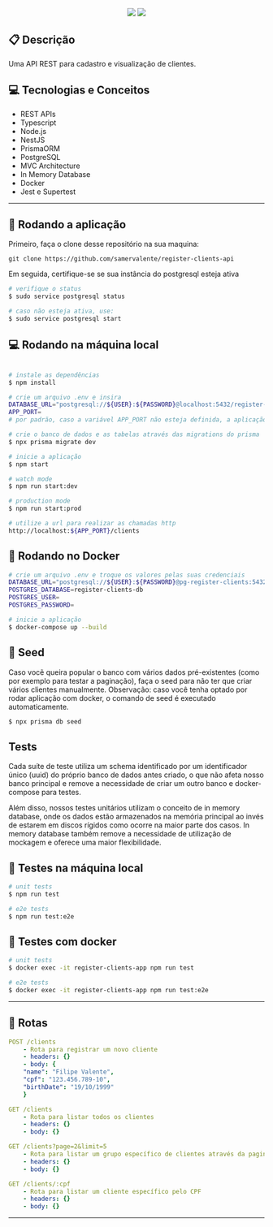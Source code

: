 

[circleci-image]: https://img.shields.io/circleci/build/github/nestjs/nest/master?token=abc123def456
[circleci-url]: https://circleci.com/gh/nestjs/nest

 <p align = "center">
   <img src="https://img.shields.io/badge/author-Samer Valente-4dae71?style=flat-square" />
  <img src="https://img.shields.io/badge/project-Register Clients API-orange?style=flat-square" />
</p>

##  :clipboard: Descrição

Uma API REST para cadastro e visualização de clientes.

## :computer:	 Tecnologias e Conceitos

- REST APIs
- Typescript
- Node.js
- NestJS
- PrismaORM
- PostgreSQL
- MVC Architecture
- In Memory Database
- Docker
- Jest e Supertest

***

## 🏁 Rodando a aplicação
Primeiro, faça o clone desse repositório na sua maquina:

```
git clone https://github.com/samervalente/register-clients-api
```
Em seguida, certifique-se se sua instância do postgresql esteja ativa

```bash
# verifique o status
$ sudo service postgresql status

# caso não esteja ativa, use:
$ sudo service postgresql start
```

## 💻 Rodando na máquina local

```bash

# instale as dependências
$ npm install

# crie um arquivo .env e insira
DATABASE_URL="postgresql://${USER}:${PASSWORD}@localhost:5432/register-clients-db"
APP_PORT=
# por padrão, caso a variável APP_PORT não esteja definida, a aplicação irá rodar na porta 4000.

# crie o banco de dados e as tabelas através das migrations do prisma
$ npx prisma migrate dev

# inicie a aplicação
$ npm start

# watch mode
$ npm run start:dev

# production mode
$ npm run start:prod

# utilize a url para realizar as chamadas http
http://localhost:${APP_PORT}/clients
```

## 🐳 Rodando no Docker

```bash
# crie um arquivo .env e troque os valores pelas suas credenciais
DATABASE_URL="postgresql://${USER}:${PASSWORD}@pg-register-clients:5432/register-clients-db"
POSTGRES_DATABASE=register-clients-db
POSTGRES_USER=
POSTGRES_PASSWORD=

# inicie a aplicação
$ docker-compose up --build
```
## 🌱 Seed
Caso vocẽ queira popular o banco com vários dados pré-existentes (como por exemplo para testar a paginação), faça o seed para não ter que criar vários clientes manualmente. Observação: caso você tenha optado por rodar aplicação com docker, o comando de seed é executado automaticamente.

```bash
$ npx prisma db seed

```


## Tests
Cada suíte de teste utiliza um schema identificado por um identificador único (uuid) do próprio banco de dados antes criado, o que não afeta nosso banco principal e remove a necessidade de criar um outro banco e docker-compose para testes.

Além disso, nossos testes unitários utilizam o conceito de in memory database, onde os dados estão armazenados na memória principal ao invés de estarem em discos rígidos como ocorre na maior parte dos casos. In memory database também remove a necessidade de utilização de mockagem e oferece uma maior flexibilidade.

## 🧪 Testes na máquina local

```bash
# unit tests
$ npm run test

# e2e tests
$ npm run test:e2e
```

## 🧪 Testes com docker

```bash
# unit tests
$ docker exec -it register-clients-app npm run test

# e2e tests
$ docker exec -it register-clients-app npm run test:e2e
```

***

## :rocket: Rotas

    
```yml 
POST /clients
    - Rota para registrar um novo cliente
    - headers: {}
    - body: {
    "name": "Filipe Valente",
    "cpf": "123.456.789-10",
    "birthDate": "19/10/1999"
    }
```
    
```yml 
GET /clients
    - Rota para listar todos os clientes
    - headers: {}
    - body: {}
```

```yml
GET /clients?page=2&limit=5
    - Rota para listar um grupo específico de clientes através da paginação
    - headers: {}
    - body: {}
``` 

```yml
GET /clients/:cpf 
    - Rota para listar um cliente específico pelo CPF
    - headers: {}
    - body: {}
```

***


